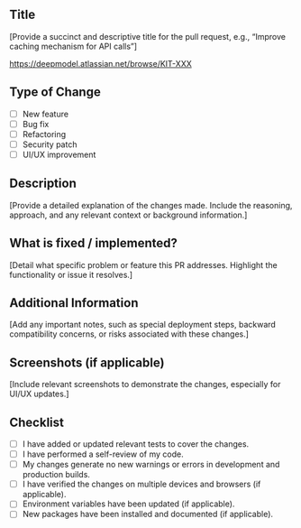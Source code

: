 ## Title

[Provide a succinct and descriptive title for the pull request, e.g., “Improve caching mechanism for API calls”]

https://deepmodel.atlassian.net/browse/KIT-XXX

## Type of Change

- [ ] New feature
- [ ] Bug fix
- [ ] Refactoring
- [ ] Security patch
- [ ] UI/UX improvement

## Description

[Provide a detailed explanation of the changes made. Include the reasoning, approach, and any relevant context or background information.]

## What is fixed / implemented?

[Detail what specific problem or feature this PR addresses. Highlight the functionality or issue it resolves.]

## Additional Information

[Add any important notes, such as special deployment steps, backward compatibility concerns, or risks associated with these changes.]

## Screenshots (if applicable)

[Include relevant screenshots to demonstrate the changes, especially for UI/UX updates.]

## Checklist

- [ ] I have added or updated relevant tests to cover the changes.
- [ ] I have performed a self-review of my code.
- [ ] My changes generate no new warnings or errors in development and production builds.
- [ ] I have verified the changes on multiple devices and browsers (if applicable).
- [ ] Environment variables have been updated (if applicable).
- [ ] New packages have been installed and documented (if applicable).

